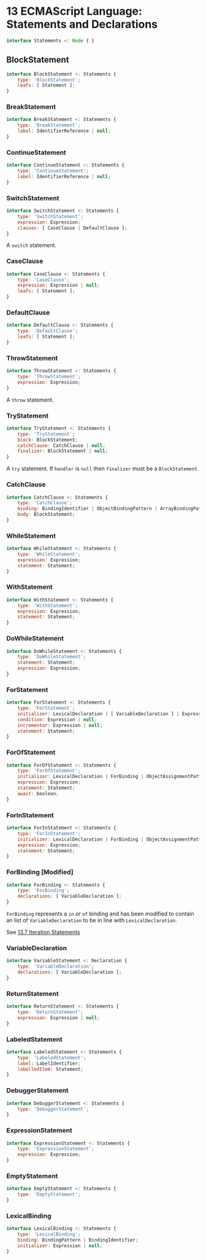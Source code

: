 # 13 ECMAScript Language: Statements and Declarations

```js
interface Statements <: Node { }
```

## BlockStatement

```js
interface BlockStatement <: Statements {
    type: 'BlockStatement';
    leafs: [ Statement ];
}
```

### BreakStatement

```js
interface BreakStatement <: Statements {
    type: 'BreakStatement';
    label: IdentifierReference | null;
}
```

### ContinueStatement

```js
interface ContinueStatement <: Statements {
    type: 'ContinueStatement';
    label: IdentifierReference | null;
}
```

### SwitchStatement

```js
interface SwitchStatement <: Statements {
    type: 'SwitchStatement';
    expression: Expression;
    clauses: [ CaseClause | DefaultClause ];
}
```

A `switch` statement.

### CaseClause

```js
interface CaseClause <: Statements {
    type: 'CaseClause';
    expression: Expression | null;
    leafs: [ Statement ];
}
```

### DefaultClause

```js
interface DefaultClause <: Statements {
    type: 'DefaultClause';
    leafs: [ Statement ];
}
```

### ThrowStatement

```js
interface ThrowStatement <: Statements {
    type: 'ThrowStatement';
    expression: Expression;
}
```

A `throw` statement.

### TryStatement

```js
interface TryStatement <: Statements {
    type: 'TryStatement';
    block: BlockStatement;
    catchClause: CatchClause | null;
    finalizer: BlockStatement | null;
}
```

A `try` statement. If `handler` is `null` then `finalizer` must be a `BlockStatement`.

### CatchClause

```js
interface CatchClause <: Statements {
    type: 'CatchClause';
    binding: BindingIdentifier | ObjectBindingPattern | ArrayBindingPattern | null;
    body: BlockStatement;
}
```

### WhileStatement

```js
interface WhileStatement <: Statements {
    type: 'WhileStatement';
    expression: Expression;
    statement: Statement;
}
```

### WithStatement

```js
interface WithStatement <: Statements {
    type: 'WithStatement';
    expression: Expression;
    statement: Statement;
}
```

### DoWhileStatement

```js
interface DoWhileStatement <: Statements {
    type: 'DoWhileStatement';
    statement: Statement;
    expression: Expression;
}
```

### ForStatement

```js
interface ForStatement <: Statements {
    type: 'ForStatement';
    initializer: LexicalDeclaration | [ VariableDeclaration ] | Expression | null;
    condition: Expression | null;
    incrementor: Expression | null;
    statement: Statement;
}
```

### ForOfStatement

```js
interface ForOfStatement <: Statements {
    type: 'ForOfStatement';
    initializer: LexicalDeclaration | ForBinding | ObjectAssignmentPattern | ArrayAssignmentPattern | Expression;
    expression: Expression;
    statement: Statement;
    await: boolean;
}
```

### ForInStatement

```js
interface ForInStatement <: Statements {
    type: 'ForInStatement';
    initializer: LexicalDeclaration | ForBinding | ObjectAssignmentPattern | ArrayAssignmentPattern | Expression;
    expression: Expression;
    statement: Statement;
}
```

### ForBinding [Modified]

```js
interface ForBinding <: Statements {
    type: 'ForBinding';
    declarations: [ VariableDeclaration ];
}
```
`ForBinding` represents a `in` or `of` binding and has been modified to contain an list of `VariableDeclaration`
to be in line with `LexicalDeclaration`.

See [13.7 Iteration Statements](https://tc39.es/ecma262/#sec-iteration-statements)

### VariableDeclaration

```js
interface VariableStatement <: Declaration {
    type: 'VariableDeclaration';
    declarations: [ VariableDeclaration ];
}
```

### ReturnStatement

```js
interface ReturnStatement <: Statements {
    type: 'ReturnStatement';
    expression: Expression | null;
}
```

### LabeledStatement

```js
interface LabeledStatement <: Statements {
    type: 'LabeledStatement';
    label: LabelIdentifier;
    labelledItem: Statement;
}
```

### DebuggerStatement

```js
interface DebuggerStatement <: Statements {
    type: 'DebuggerStatement';
}
```

### ExpressionStatement

```js
interface ExpressionStatement <: Statements {
    type: 'ExpressionStatement';
    expression: Expression;
}
```

### EmptyStatement

```js
interface EmptyStatement <: Statements {
    type: 'EmptyStatement';
}
```


### LexicalBinding

```js
interface LexicalBinding <: Statements {
    type: 'LexicalBinding';
    binding: BindingPattern | BindingIdentifier;
    initializer: Expression | null;
}
```
